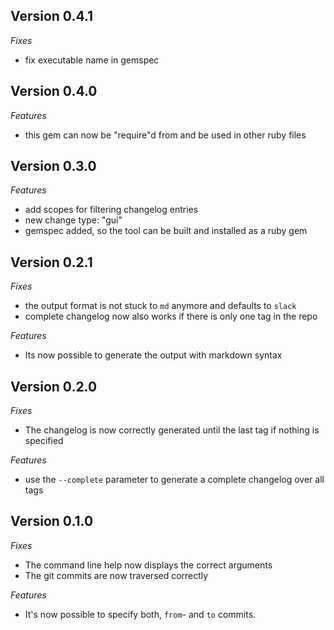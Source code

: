 ## Version 0.4.1

*Fixes*
* fix executable name in gemspec

## Version 0.4.0

*Features*
* this gem can now be "require"d from and be used in other ruby files

## Version 0.3.0

*Features*
* add scopes for filtering changelog entries
* new change type: "gui"
* gemspec added, so the tool can be built and installed as a ruby gem

## Version 0.2.1
*Fixes*
* the output format is not stuck to `md` anymore and defaults to `slack`
* complete changelog now also works if there is only one tag in the repo

*Features*
* Its now possible to generate the output with markdown syntax

## Version 0.2.0
*Fixes*
* The changelog is now correctly generated until the last tag if nothing is specified

*Features*
* use the `--complete` parameter to generate a complete changelog over all tags

## Version 0.1.0
*Fixes*
* The command line help now displays the correct arguments
* The git commits are now traversed correctly

*Features*
* It's now possible to specify both, `from`- and `to` commits.